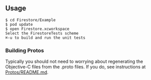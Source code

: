 ## Usage

```
$ cd Firestore/Example
$ pod update
$ open Firestore.xcworkspace
Select the FirestoreTests scheme
⌘-u to build and run the unit tests
```

### Building Protos

Typically you should not need to worrying about regenerating the Objective-C
files from the .proto files. If you do, see instructions at
[Protos/README.md](Protos/README.md).
